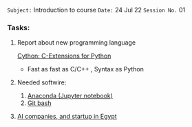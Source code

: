 `Subject:` Introduction to course
 `Date:` 24 Jul 22 `Session No.` 01

### Tasks:
1. Report about new programming language

   [Cython: C-Extensions for Python](https://cython.org/)

   * Fast as fast as C/C++ , Syntax as Python

2. Needed softwire:
   1. [Anaconda (Jupyter notebook)](https://www.anaconda.com/)
   2. [Git bash](https://gitforwindows.org/)

3. [AI companies, and startup in Egypt](https://github.com/engzakii/AI-ML-Driven-Companies-In-Egypt/blob/master/README.md)

